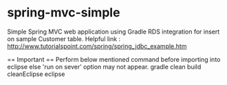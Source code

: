 spring-mvc-simple
=================

Simple Spring MVC web application using Gradle
RDS integration for insert on sample Customer table.
Helpful link : http://www.tutorialspoint.com/spring/spring_jdbc_example.htm

== Important ==
Perform below mentioned command before importing into eclipse else 'run on sever' option may not appear. 
gradle clean build cleanEclipse eclipse
